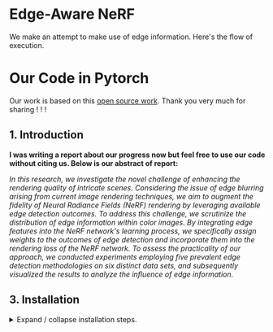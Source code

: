 # Edge-Aware NeRF
We make an attempt to make use of edge information. Here's the flow of execution.

# Our Code in Pytorch
Our work is based on this [open source work](https://github.com/sjtuytc/LargeScaleNeRFPytorch). Thank you very much for sharing ! ! !

## 1. Introduction

**I was writing a report about our progress now but feel free to use our code without citing us. Below is our abstract of report:**

*In this research, we investigate the novel challenge of enhancing the rendering quality of intricate scenes. Considering the issue of edge blurring arising from current image rendering techniques, we aim to augment the fidelity of Neural Radiance Fields (NeRF) rendering by leveraging available edge detection outcomes. To address this challenge, we scrutinize the distribution of edge information within color images. By integrating edge features into the NeRF network's learning process, we specifically assign weights to the outcomes of edge detection and incorporate them into the rendering loss of the NeRF network. To assess the practicality of our approach, we conducted experiments employing five prevalent edge detection methodologies on six distinct data sets, and subsequently visualized the results to analyze the influence of edge information.*


## 3. Installation
<details>
<summary>Expand / collapse installation steps.</summary>

1. Create conda environment.
   ```bash
   conda create -n edge-nerf python=3.9
   conda activate edge-nerf
   ```
2. Install pytorch, and other libs. Make sure your Pytorch version is compatible with your CUDA.
   ```bash
   pip install --upgrade pip
   pip install -r requirements.txt
   conda install pytorch torchvision torchaudio pytorch-cuda=11.6 -c pytorch -c nvidia

3. Install grid-based operators to avoid running them every time, cuda lib required. (Check via "nvcc -V" to ensure that you have a latest cuda.)
   ```bash
   apt-get install g++ build-essential  # ensure you have g++ and other build essentials, sudo access required.
   cd FourierGrid/cuda
   python setup.py install
   cd ../../
   ```

## 4. Edge-Aware NeRF on the public datasets

Click the following sub-section titles to expand / collapse steps.

<details>
<summary> 4.1 Download processed data.</summary>

(1) [Unbounded Tanks & Temples](https://www.tanksandtemples.org/). Download data from [here](https://drive.google.com/file/d/11KRfN91W1AxAW6lOFs4EeYDbeoQZCi87/view). Then unzip the data.

```bash
cd data
gdown --id 11KRfN91W1AxAW6lOFs4EeYDbeoQZCi87
unzip tanks_and_temples.zip
cd ../
```
	
(2) The [Mip-NeRF-360](https://jonbarron.info/mipnerf360/) dataset.

```bash
cd data
wget http://storage.googleapis.com/gresearch/refraw360/360_v2.zip
mkdir 360_v2
unzip 360_v2.zip -d 360_v2
cd ../
```

The downloaded data would look like this:

   ```
   data
      |
      |——————360_v2                                    // the root folder for the Mip-NeRF-360 benchmark
      |        └——————bicycle                          // one scene under the Mip-NeRF-360 benchmark
      |        |         └——————images                 // rgb images
      |        |         └——————images_2               // rgb images downscaled by 2
      |        |         └——————sparse                 // camera poses
      |        ...
      |——————tanks_and_temples                         // the root folder for Tanks&Temples
      |        └——————tat_intermediate_M60             // one scene under Tanks&Temples
      |                  └——————camera_path            // render split camera poses, intrinsics and extrinsics
      |                  └——————test                   // test split
      |                  └——————train                  // train split
      |                  └——————validation             // validation split
      |——————-----
   ```
</details>

<details>
<summary> 4.2 Train models and see the results!</summary>

You only need to run "python run_FourierGrid.py" to finish the train-test-render cycle. Explanations of some arguments: 
```bash
--program: the program to run, normally --program train will be all you need.
--config: the config pointing to the scene file, e.g., --config FourierGrid/configs/tankstemple_unbounded/truck_single.py.
--num_per_block: number of blocks used in edge NeRFs, normally this is set to -1, unless specially needed.
--render_train: render the trained model on the train split.
--render_train: render the trained model on the test split.
--render_train: render the trained model on the render split.
--exp_id: add some experimental ids to identify different experiments. E.g., --exp_id 5.
--eval_ssim / eval_lpips_vgg: report SSIM / LPIPS(VGG) scores.
```

While we list major of the commands in scripts/train_FourierGrid.sh, we list some of commands below for better reproducibility.

```bash
# Unbounded tanks and temples
for edgetype in canny sobel laplacian roberts prewitt
do
    CUDA_VISIBLE_DEVICES=1 python -W ignore run_FourierGrid.py --program train --config FourierGrid/configs/tankstemple_unbounded//m60_single.py --num_per_block -1 --render_train --render_test --render_video --exp_id 6 --edgeLoss --edgeType ${edgetype} --edgeTrainType EdgeWeight --edgeRenderWeight 0.15
done

# 360 degree dataset
CUDA_VISIBLE_DEVICES=1 python -W ignore run_FourierGrid.py --program train --config FourierGrid/configs/nerf_unbounded/room_single.py --num_per_block -1 --eval_ssim --eval_lpips_vgg --render_train --render_test --render_video --exp_id 9
for edgetype in canny sobel laplacian roberts prewitt
do
    CUDA_VISIBLE_DEVICES=1 python -W ignore run_FourierGrid.py --program train --config FourierGrid/configs/nerf_unbounded/room_single.py --num_per_block -1 --eval_ssim --eval_lpips_vgg --render_train --render_test --render_video --exp_id 9 --edgeLoss --edgeType ${edgetype} --edgeTrainType EdgeWeight --edgeRenderWeight 0.15
done

CUDA_VISIBLE_DEVICES=1 python -W ignore run_FourierGrid.py --program train --config FourierGrid/configs/nerf_unbounded/stump_single.py --num_per_block -1 --eval_ssim --eval_lpips_vgg --render_train --render_test --render_video --exp_id 10
for edgetype in canny sobel laplacian roberts prewitt
do
    CUDA_VISIBLE_DEVICES=1 python -W ignore run_FourierGrid.py --program train --config FourierGrid/configs/nerf_unbounded/stump_single.py --num_per_block -1 --eval_ssim --eval_lpips_vgg --render_train --render_test --render_video --exp_id 10 --edgeLoss --edgeType ${edgetype} --edgeTrainType EdgeWeight --edgeRenderWeight 0.15
done

CUDA_VISIBLE_DEVICES=1 python -W ignore run_FourierGrid.py --program train --config FourierGrid/configs/nerf_unbounded/bonsai_single.py --num_per_block -1 --eval_ssim --eval_lpips_vgg --render_test --render_video --exp_id 3
for edgetype in canny sobel laplacian roberts prewitt
do
    CUDA_VISIBLE_DEVICES=1 python -W ignore run_FourierGrid.py --program train --config FourierGrid/configs/nerf_unbounded/bonsai_single.py --num_per_block -1 --eval_ssim --eval_lpips_vgg --render_test --render_video --exp_id 3 --edgeLoss --edgeType ${edgetype} --edgeTrainType EdgeWeight --edgeRenderWeight 0.15
done

CUDA_VISIBLE_DEVICES=1 python -W ignore run_FourierGrid.py --program train --config FourierGrid/configs/nerf_unbounded/kitchen_single.py --num_per_block -1 --eval_ssim --eval_lpips_vgg --render_train --render_test --render_video --exp_id 2
for edgetype in canny sobel laplacian roberts prewitt
do
    CUDA_VISIBLE_DEVICES=1 python -W ignore run_FourierGrid.py --program train --config FourierGrid/configs/nerf_unbounded/kitchen_single.py --num_per_block -1 --eval_ssim --eval_lpips_vgg --render_train --render_test --render_video --exp_id 2 --edgeLoss --edgeType ${edgetype} --edgeTrainType EdgeWeight --edgeRenderWeight 0.15
done

CUDA_VISIBLE_DEVICES=1 python -W ignore run_FourierGrid.py --program train --config FourierGrid/configs/nerf_unbounded/counter_single.py --num_per_block -1 --eval_ssim --eval_lpips_vgg --render_train --render_test --render_video --exp_id 2
for edgetype in canny sobel laplacian roberts prewitt
do
    CUDA_VISIBLE_DEVICES=1 python -W ignore run_FourierGrid.py --program train --config FourierGrid/configs/nerf_unbounded/counter_single.py --num_per_block -1 --eval_ssim --eval_lpips_vgg --render_train --render_test --render_video --exp_id 2 --edgeLoss --edgeType ${edgetype} --edgeTrainType EdgeWeight --edgeRenderWeight 0.15
done
```

## 5. Configuration of edge detection information

You can configure edge detection information in the corresponding config file !

5.1 Configuration of edge detection information

```
edgeType = 'canny' # canny; sobel; laplacian; roberts; prewitt;
edgeLoss = False
edgeTrainType = 'EdgeWeight' # EdgeWeight; FitEdge;
edgeRenderWeight = 0.15
```

5.2 Command line modification mode
After configuring edge detection information in the configuration file, if you want to modify the configuration parameters when running the training command, modify the command line parameters of run_FourierGrid.py in the following ways
```
--edgeLoss --edgeType ${edgetype} --edgeTrainType EdgeWeight --edgeRenderWeight 0.15
edgetype = canny/sobel/roberts/laplacian/prewitt
```

## 6. Visualization experiment

Run the following command to save the visual result to the corresponding log file directory:

6.1 Plot Edge Detection
```
python tools/plot_detection.py
```

6.2 Visualized rendering loss heatmap

```
python tools/catimage.py
```